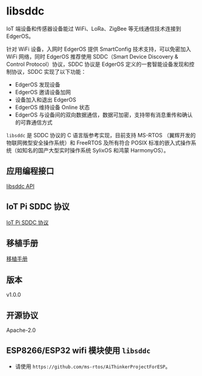 
# libsddc

IoT 端设备和传感器设备能过 WiFi、LoRa、ZigBee 等无线通信技术连接到 EdgerOS。

针对 WiFi 设备，入网时 EdgerOS 提供 SmartConfig 技术支持，可以免密加入 WiFi 网络，同时 EdgerOS 推荐使用 SDDC（Smart Device Discovery & Control Protocol）协议，SDDC 协议是 EdgerOS 定义的一套智能设备发现和控制协议，SDDC 实现了以下功能：

- EdgerOS 发现设备
- EdgerOS 邀请设备加网
- 设备加入和退出 EdgerOS
- EdgerOS 维持设备 Online 状态
- EdgerOS 与设备间的双向数据通信，数据可加密，支持带有消息重传和确认的可靠通信方式

`libsddc` 是 SDDC 协议的 C 语言版参考实现，目前支持 MS-RTOS （翼辉开发的物联网微型安全操作系统）和 FreeRTOS 及所有符合 POSIX 标准的嵌入式操作系统（如知名的国产大型实时操作系统 SylixOS 和鸿蒙 HarmonyOS）。

## 应用编程接口
[libsddc API](doc/API.md)

## IoT Pi SDDC 协议
[IoT Pi SDDC 协议](doc/IOTPI.md)

## 移植手册
[移植手册](doc/PORTING.md)

## 版本
v1.0.0

## 开源协议
Apache-2.0 

## ESP8266/ESP32 wifi 模块使用 `libsddc`
- 请使用 `https://github.com/ms-rtos/AiThinkerProjectForESP`。
